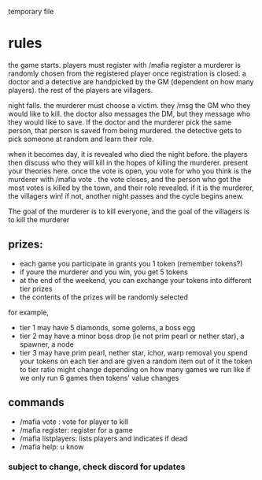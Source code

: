 temporary file

# rules
the game starts. players must register with /mafia register
a murderer is randomly chosen from the registered player once registration is closed. a doctor and a detective are handpicked by the GM (dependent on how many players). the rest of the players are villagers.

night falls. the murderer must choose a victim. they /msg the GM who they would like to kill. the doctor also messages the DM, but they message who they would like to save. If the doctor and the murderer pick the same person, that person is saved from being murdered. the detective gets to pick someone at random and learn their role.

when it becomes day, it is revealed who died the night before. the players then discuss who they will kill in the hopes of killing the murderer. present your theories here. once the vote is open, you vote for who you think is the murderer with /mafia vote <player>. the vote closes, and the person who got the most votes is killed by the town, and their role revealed. if it is the murderer, the villagers win! if not, another night passes and the cycle begins anew. 

The goal of the murderer is to kill everyone, and the goal of the villagers is to kill the murderer

## prizes:
- each game you participate in grants you 1 token (remember tokens?)
- if youre the murderer and you win, you get 5 tokens
- at the end of the weekend, you can exchange your tokens into different tier prizes
- the contents of the prizes will be randomly selected

for example,
- tier 1 may have 5 diamonds, some golems, a boss egg
- tier 2 may have a minor boss drop (ie not prim pearl or nether star), a spawner, a node
- tier 3 may have prim pearl, nether star, ichor, warp removal
you spend your tokens on each tier and are given a random item out of it
the token to tier ratio might change depending on how many games we run
like if we only run 6 games then tokens' value changes

## commands
- /mafia vote <player>: vote for player to kill
- /mafia register: register for a game
- /mafia listplayers: lists players and indicates if dead
- /mafia help: u know

### subject to change, check discord for updates
